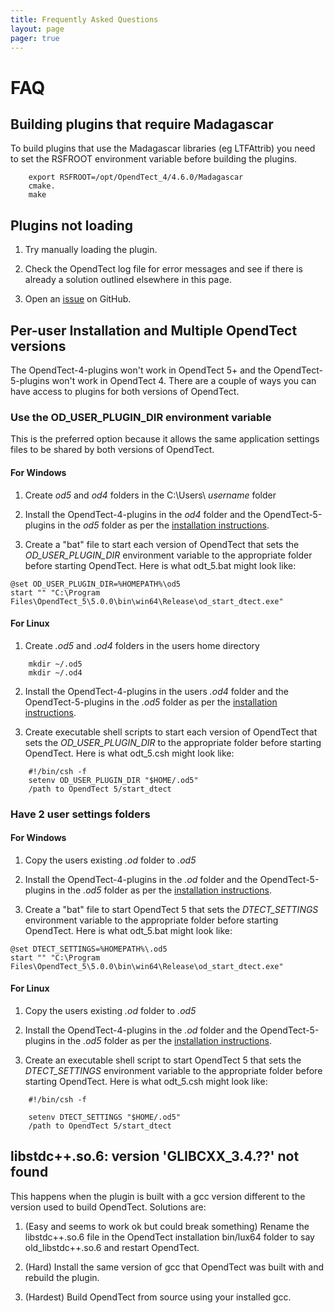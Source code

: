 ```yaml
---
title: Frequently Asked Questions
layout: page 
pager: true
---
```

# FAQ

## Building plugins that require Madagascar

To build plugins that use the Madagascar libraries (eg LTFAttrib) you need to set the RSFROOT environment variable before building the plugins.
```
	export RSFROOT=/opt/OpendTect_4/4.6.0/Madagascar
	cmake.
	make
```

## Plugins not loading

1. Try manually loading the plugin.

2. Check the OpendTect log file for error messages and see if there is already a solution outlined elsewhere in this page.

3. Open an <a href="https://github.com/waynegm/OpendTect-5-plugins/issues" target="_blank">issue</a> on GitHub.

## Per-user Installation and Multiple OpendTect versions

The OpendTect-4-plugins won't work in OpendTect 5+ and the OpendTect-5-plugins won't work in OpendTect 4. There are a couple of ways you can have access to plugins for both versions of OpendTect.

### Use the OD_USER_PLUGIN_DIR environment variable

This is the preferred option because it allows the same application settings files to be shared by both versions of OpendTect.
#### For Windows
1. Create *od5* and *od4* folders in the C:\Users\ *username* folder

2. Install the OpendTect-4-plugins in the *od4* folder and the OpendTect-5-plugins in the *od5* folder as per the [installation instructions](installation.md).

3. Create a "bat" file to start each version of OpendTect that sets the *OD_USER_PLUGIN_DIR* environment variable to the appropriate folder before starting OpendTect. Here is what odt_5.bat might look like:
```
@set OD_USER_PLUGIN_DIR=%HOMEPATH%\od5
start "" "C:\Program Files\OpendTect_5\5.0.0\bin\win64\Release\od_start_dtect.exe"
```

#### For Linux
1. Create *.od5* and *.od4* folders in the users home directory
```
	mkdir ~/.od5 
    mkdir ~/.od4
```

2. Install the OpendTect-4-plugins in the users *.od4* folder and the OpendTect-5-plugins in the *.od5* folder as per the [installation instructions](installation.md).

3. Create executable shell scripts to start each version of OpendTect that sets the *OD_USER_PLUGIN_DIR* to the appropriate folder before starting OpendTect. Here is what odt_5.csh might look like:
```
	#!/bin/csh -f
	setenv OD_USER_PLUGIN_DIR "$HOME/.od5"
	/path to OpendTect 5/start_dtect
```

### Have 2 user settings folders
#### For Windows
1. Copy the users existing *.od* folder to *.od5*

2. Install the OpendTect-4-plugins in the *.od* folder and the OpendTect-5-plugins in the *.od5* folder as per the [installation instructions](installation.md).

3. Create a "bat" file to start OpendTect 5  that sets the *DTECT_SETTINGS* environment variable to the appropriate folder before starting OpendTect. Here is what odt_5.bat might look like:
```
@set DTECT_SETTINGS=%HOMEPATH%\.od5
start "" "C:\Program Files\OpendTect_5\5.0.0\bin\win64\Release\od_start_dtect.exe"
```
#### For Linux
1. Copy the users existing *.od* folder to *.od5*

2. Install the OpendTect-4-plugins in the *.od* folder and the OpendTect-5-plugins in the *.od5* folder as per the [installation instructions](installation.md).

3. Create an executable shell script to start OpendTect 5 that sets the *DTECT_SETTINGS* environment variable to the appropriate folder before starting OpendTect. Here is what odt_5.csh might look like:
```
	#!/bin/csh -f
	
	setenv DTECT_SETTINGS "$HOME/.od5"
	/path to OpendTect 5/start_dtect
```

## libstdc++.so.6: version 'GLIBCXX_3.4.??' not found

This happens when the plugin is built with a gcc version different to the version used to build OpendTect. Solutions are: 

1. (Easy and seems to work ok but could break something) Rename the libstdc++.so.6 file in the OpendTect installation bin/lux64 folder to say old_libstdc++.so.6 and restart OpendTect.

2. (Hard) Install the same version of gcc that OpendTect was built with and rebuild the plugin.

3. (Hardest) Build OpendTect from source using your installed gcc.

